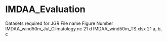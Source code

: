 # IMDAA_Evaluation
Datasets required for JGR
File name											       Figure Number
IMDAA_wind50m_Jul_Climatology.nc					 21 d
IMDAA_wind50m_TS.xlsx								 21 a, b, c
